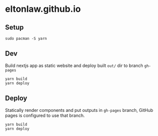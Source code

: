 # eltonlaw.github.io

## Setup

```
sudo pacman -S yarn
```

## Dev

Build nextjs app as static website and deploy built `out/` dir to branch `gh-pages`
```
yarn build
yarn deploy
```

## Deploy

Statically render components and put outputs in `gh-pages` branch, GitHub pages is configured to use that branch.

```
yarn build
yarn deploy
```
